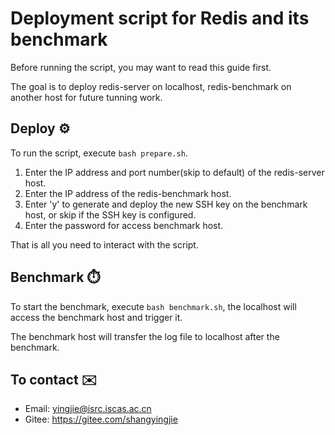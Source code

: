# Deployment script for Redis and its benchmark

Before running the script, you may want to read this guide first.

The goal is to deploy redis-server on localhost, redis-benchmark on another host for future tunning work.

## Deploy ⚙️

To run the script, execute `bash prepare.sh`.

1. Enter the IP address and port number(skip to default) of the redis-server host.
2. Enter the IP address of the redis-benchmark host.
3. Enter 'y' to generate and deploy the new SSH key on the benchmark host, or skip if the SSH key is configured.
4. Enter the password for access benchmark host.

That is all you need to interact with the script.

## Benchmark ⏱️

To start the benchmark, execute `bash benchmark.sh`, the localhost will access the benchmark host and trigger it.

The benchmark host will transfer the log file to localhost after the benchmark.

## To contact ✉️

- Email: yingjie@isrc.iscas.ac.cn
- Gitee: https://gitee.com/shangyingjie
